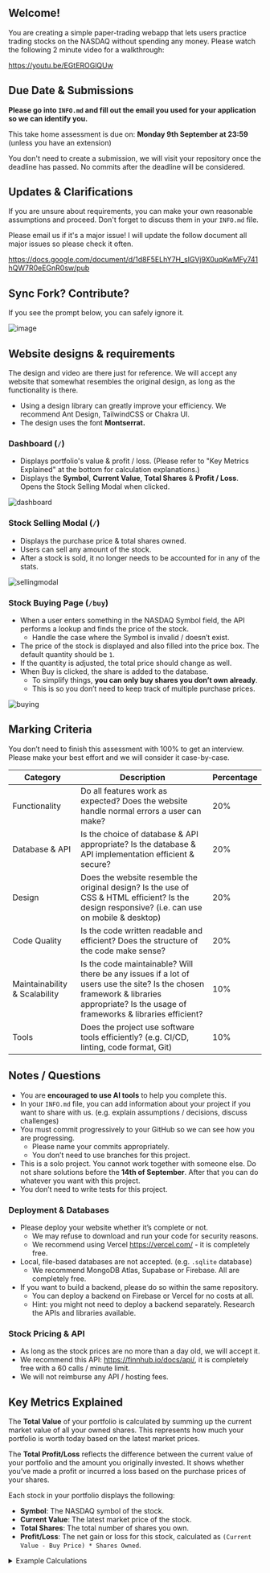 ## Welcome!

You are creating a simple paper-trading webapp that lets users practice trading stocks on the NASDAQ without spending any money. Please watch the following 2 minute video for a walkthrough:

https://youtu.be/EGtEROGlQUw

## Due Date & Submissions
**Please go into `INFO.md` and fill out the email you used for your application so we can identify you.**

This take home assessment is due on: **Monday 9th September at 23:59** (unless you have an extension)

You don't need to create a submission, we will visit your repository once the deadline has passed. No commits after the deadline will be considered.

## Updates & Clarifications

If you are unsure about requirements, you can make your own reasonable assumptions and proceed. Don't forget to discuss them in your `INFO.md` file.

Please email us if it's a major issue! I will update the follow document all major issues so please check it often.

https://docs.google.com/document/d/1d8F5ELhY7H_sIGVj9X0uqKwMFy741hQW7R0eEGnR0sw/pub

## Sync Fork? Contribute?
If you see the prompt below, you can safely ignore it.

![image](https://github.com/user-attachments/assets/355812d6-0d6e-42fe-bba1-8cd9dad45539)

## Website designs & requirements

The design and video are there just for reference. We will accept any website that somewhat resembles the original design, as long as the functionality is there.

- Using a design library can greatly improve your efficiency. We recommend Ant Design, TailwindCSS or Chakra UI.
- The design uses the font **Montserrat.**



### Dashboard (`/`)
- Displays portfolio's value & profit / loss. (Please refer to "Key Metrics Explained" at the bottom for calculation explanations.)
- Displays the **Symbol**, **Current Value**, **Total Shares** & **Profit / Loss**. Opens the Stock Selling Modal when clicked.

![dashboard](https://github.com/user-attachments/assets/9b28e2f4-90b3-48dd-aff6-c760f2aea398)

### Stock Selling Modal (`/`)
- Displays the purchase price & total shares owned.
- Users can sell any amount of the stock.
- After a stock is sold, it no longer needs to be accounted for in any of the stats.

![sellingmodal](https://github.com/user-attachments/assets/80d1c877-113d-466e-80cc-ba916ec0acca)

### Stock Buying Page (`/buy`)

- When a user enters something in the NASDAQ Symbol field, the API performs a lookup and finds the price of the stock.
    - Handle the case where the Symbol is invalid / doesn’t exist.
- The price of the stock is displayed and also filled into the price box. The default quantity should be `1`.
- If the quantity is adjusted, the total price should change as well.
- When Buy is clicked, the share is added to the database.
    - To simplify things, **you can only buy shares you don’t own already**.
    - This is so you don’t need to keep track of multiple purchase prices.

![buying](https://github.com/user-attachments/assets/36a207ee-6fa4-4e43-813e-ee3522ae3ca0)

## Marking Criteria

You don’t need to finish this assessment with 100% to get an interview. Please make your best effort and we will consider it case-by-case. 

| Category                    | Description                                                                                                                                       | Percentage |
|-----------------------------|---------------------------------------------------------------------------------------------------------------------------------------------------|------------|
| Functionality               | Do all features work as expected? Does the website handle normal errors a user can make?                                                           | 20%        |
| Database & API              | Is the choice of database & API appropriate? Is the database & API implementation efficient & secure?                                              | 20%        |
| Design                      | Does the website resemble the original design? Is the use of CSS & HTML efficient? Is the design responsive? (i.e. can use on mobile & desktop)     | 20%        |
| Code Quality                | Is the code written readable and efficient? Does the structure of the code make sense?                                                             | 20%        |
| Maintainability & Scalability | Is the code maintainable? Will there be any issues if a lot of users use the site? Is the chosen framework & libraries appropriate? Is the usage of frameworks & libraries efficient? | 10%        |
| Tools                       | Does the project use software tools efficiently? (e.g. CI/CD, linting, code format, Git)                                                           | 10%        |


## Notes / Questions

- You are **encouraged to use AI tools** to help you complete this.
- In your `INFO.md` file, you can add information about your project if you want to share with us. (e.g. explain assumptions / decisions, discuss challenges)
- You must commit progressively to your GitHub so we can see how you are progressing.
    - Please name your commits appropriately.
    - You don’t need to use branches for this project.
- This is a solo project. You cannot work together with someone else. Do not share solutions before the **14th of September**. After that you can do whatever you want with this project.
- You don’t need to write tests for this project.

### Deployment & Databases

- Please deploy your website whether it’s complete or not.
    - We may refuse to download and run your code for security reasons.
    - We recommend using Vercel https://vercel.com/ - it is completely free.
- Local, file-based databases are not accepted. (e.g. `.sqlite` database)
    - We recommend MongoDB Atlas, Supabase or Firebase. All are completely free.
- If you want to build a backend, please do so within the same repository.
    - You can deploy a backend on Firebase or Vercel for no costs at all.
    - Hint: you might not need to deploy a backend separately. Research the APIs and libraries available.

### Stock Pricing & API

- As long as the stock prices are no more than a day old, we will accept it.
- We recommend this API: https://finnhub.io/docs/api/, it is completely free with a 60 calls / minute limit.
- We will not reimburse any API / hosting fees.

## Key Metrics Explained
The **Total Value** of your portfolio is calculated by summing up the current market value of all your owned shares. This represents how much your portfolio is worth today based on the latest market prices.

The **Total Profit/Loss** reflects the difference between the current value of your portfolio and the amount you originally invested. It shows whether you’ve made a profit or incurred a loss based on the purchase prices of your shares.

Each stock in your portfolio displays the following:

- **Symbol**: The NASDAQ symbol of the stock.
- **Current Value**: The latest market price of the stock.
- **Total Shares**: The total number of shares you own.
- **Profit/Loss**: The net gain or loss for this stock, calculated as `(Current Value - Buy Price) * Shares Owned`.

<details>
  <summary>Example Calculations</summary>

  ### Example Portfolio:
  --- 
  **MSFT**  
  - Current Value: $400  
  - Buy Price: $300  
  - Shares Owned: 10  
  
  **AAPL**  
  - Current Value: $200  
  - Buy Price: $300  
  - Shares Owned: 10

  ### Example Calculations
  ---
  **MSFT's Stock Information**  
  Symbol: MSFT  
  Current Value: $400  
  Total Shares: 10  
  Profit/Loss: ($400 - $300) * 10 = $1000 Profit
  
  **AAPL's Stock Information**  
  Symbol: AAPL  
  Current Value: $200  
  Total Shares: 10  
  Profit/Loss: ($200 - $300) * 10 = -$1000 Loss

  **Portfolio's Total Value**  
  Total Value
  = MSFT + AAPL  
  = ($400 * 10) + ($200 * 10)  
  = $6000
  
  **Portfolio's Total Profit/Loss**  
  Total Profit/Loss 
  = (MSFT Current Value - MSFT Buy Price) * MSFT Shares Owned + (AAPL Current Value - AAPL Buy Price) * AAPL Shares Owned  
  = ($400 - $300) * 10 + ($200 - $300) * 10  
  = $1000 + (-$1000)  
  = $0

  ---

</details>
